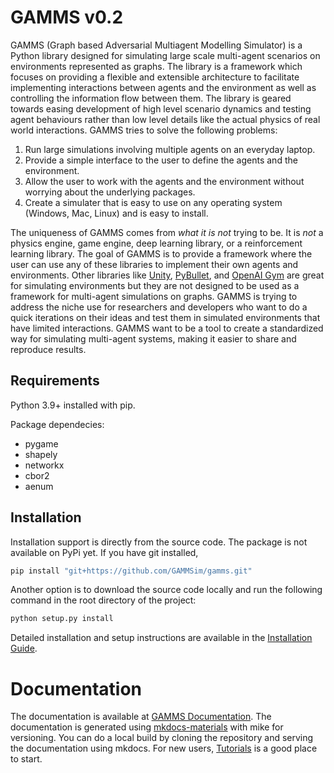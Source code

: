 # GAMMS v0.2

GAMMS (Graph based Adversarial Multiagent Modelling Simulator) is a Python library designed for simulating large scale multi-agent scenarios on environments represented as graphs. The library is a framework which focuses on providing a flexible and extensible architecture to facilitate implementing interactions between agents and the environment as well as controlling the information flow between them. The library is geared towards easing development of high level scenario dynamics and testing agent behaviours rather than low level details like the actual physics of real world interactions. GAMMS tries to solve the following problems:

1. Run large simulations involving multiple agents on an everyday laptop.
2. Provide a simple interface to the user to define the agents and the environment.
3. Allow the user to work with the agents and the environment without worrying about the underlying packages.
4. Create a simulater that is easy to use on any operating system (Windows, Mac, Linux) and is easy to install.

The uniqueness of GAMMS comes from *what it is not* trying to be. It is *not* a physics engine, game engine, deep learning library, or a reinforcement learning library. The goal of GAMMS is to provide a framework where the user can use any of these libraries to implement their own agents and environments. Other libraries like [Unity](https://unity.com), [PyBullet](https://pybullet.org/wordpress/), and [OpenAI Gym](https://gymnasium.farama.org/) are great for simulating environments but they are not designed to be used as a framework for multi-agent simulations on graphs. GAMMS is trying to address the niche use for researchers and developers who want to do a quick iterations on their ideas and test them in simulated environments that have limited interactions. GAMMS want to be a tool to create a standardized way for simulating multi-agent systems, making it easier to share and reproduce results.

## Requirements

Python 3.9+ installed with pip.

Package dependecies:
- pygame
- shapely
- networkx
- cbor2
- aenum

## Installation

Installation support is directly from the source code. The package is not available on PyPi yet. If you have git installed,

```bash
pip install "git+https://github.com/GAMMSim/gamms.git"
```

Another option is to download the source code locally and run the following command in the root directory of the project:

```bash
python setup.py install
```

Detailed installation and setup instructions are available in the [Installation Guide](https://gammsim.github.io/gamms/stable/start/#installation-and-setup).

# Documentation

The documentation is available at [GAMMS Documentation](https://gammsim.github.io/gamms/stable/). The documentation is generated using [mkdocs-materials](https://squidfunk.github.io/mkdocs-material/) with mike for versioning. You can do a local build by cloning the repository and serving the documentation using mkdocs. For new users, [Tutorials](https://gammsim.github.io/gamms/stable/tutorials) is a good place to start.
